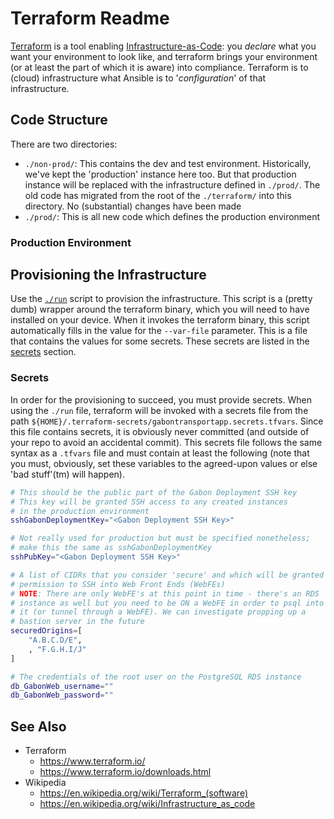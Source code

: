# Terraform Readme

[Terraform](https://en.wikipedia.org/wiki/Terraform_(software)) is a tool enabling [Infrastructure-as-Code](https://en.wikipedia.org/wiki/Infrastructure_as_code): you *declare* what you want your environment to look like, and terraform brings your environment (or at least the part of which it is aware) into compliance. Terraform is to (cloud) infrastructure what Ansible is to '*configuration*' of that infrastructure.

## Code Structure

There are two directories:

* `./non-prod/`: This contains the dev and test environment. Historically, we've kept the 'production' instance here too. But that production instance will be replaced with the infrastructure defined in `./prod/`. The old code has migrated from the root of the `./terraform/` into this directory. No (substantial) changes have been made
* `./prod/`: This is all new code which defines the production environment

### Production Environment

## Provisioning the Infrastructure

Use the [`./run`](./run) script to provision the infrastructure. This script is a (pretty dumb) wrapper around the terraform binary, which you will need to have installed on your device. When it invokes the terraform binary, this script automatically fills in the value for the `--var-file` parameter. This is a file that contains the values for some secrets. These secrets are listed in the [secrets](#secrets) section.

### Secrets

In order for the provisioning to succeed, you must provide secrets. When using the `./run` file, terraform will be invoked with a secrets file from the path `${HOME}/.terraform-secrets/gabontransportapp.secrets.tfvars`. Since this file contains secrets, it is obviously never committed (and outside of your repo to avoid an accidental commit). This secrets file follows the same syntax as a `.tfvars` file and must contain at least the following (note that you must, obviously, set these variables to the agreed-upon values or else 'bad stuff'(tm) will happen).

```bash
# This should be the public part of the Gabon Deployment SSH key
# This key will be granted SSH access to any created instances
# in the production environment
sshGabonDeploymentKey="<Gabon Deployment SSH Key>"

# Not really used for production but must be specified nonetheless;
# make this the same as sshGabonDeploymentKey
sshPubKey="<Gabon Deployment SSH Key>"

# A list of CIDRs that you consider 'secure' and which will be granted
# permission to SSH into Web Front Ends (WebFEs)
# NOTE: There are only WebFE's at this point in time - there's an RDS
# instance as well but you need to be ON a WebFE in order to psql into
# it (or tunnel through a WebFE). We can investigate propping up a
# bastion server in the future
securedOrigins=[
    "A.B.C.D/E",
    , "F.G.H.I/J"
]

# The credentials of the root user on the PostgreSQL RDS instance
db_GabonWeb_username=""
db_GabonWeb_password=""
```


## See Also

* Terraform
    * https://www.terraform.io/
    * https://www.terraform.io/downloads.html
* Wikipedia
    * https://en.wikipedia.org/wiki/Terraform_(software)
    * https://en.wikipedia.org/wiki/Infrastructure_as_code
